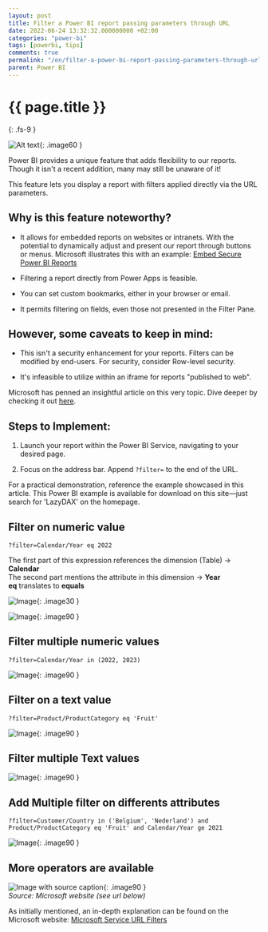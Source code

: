 ```yaml
---
layout: post
title: Filter a Power BI report passing parameters through URL
date: 2022-06-24 13:32:32.000000000 +02:00
categories: "power-bi"
tags: [powerbi, tips]
comments: true
permalink: "/en/filter-a-power-bi-report-passing-parameters-through-url/"
parent: Power BI
---
```

# {{ page.title }}
{: .fs-9 }

![Alt text](<../../assets/2023/URLFilter copy_500.png>){: .image60 }


Power BI provides a unique feature that adds flexibility to our reports. Though it isn't a recent addition, many may still be unaware of it!

This feature lets you display a report with filters applied directly via the URL parameters.

## Why is this feature noteworthy?

- It allows for embedded reports on websites or intranets. With the potential to dynamically adjust and present our report through buttons or menus. Microsoft illustrates this with an example: [Embed Secure Power BI Reports](https://powerbi.microsoft.com/en-us/blog/easily-embed-secure-power-bi-reports-in-your-internal-portals-or-websites/)
  
- Filtering a report directly from Power Apps is feasible.
  
- You can set custom bookmarks, either in your browser or email.
  
- It permits filtering on fields, even those not presented in the Filter Pane.

## However, some caveats to keep in mind:

- This isn't a security enhancement for your reports. Filters can be modified by end-users. For security, consider Row-level security.
  
- It's infeasible to utilize within an iframe for reports "published to web".

Microsoft has penned an insightful article on this very topic. Dive deeper by checking it out [here](https://docs.microsoft.com/en-us/power-bi/collaborate-share/service-url-filters).

## Steps to Implement:

1. Launch your report within the Power BI Service, navigating to your desired page.
  
2. Focus on the address bar. Append `?filter=` to the end of the URL.

For a practical demonstration, reference the example showcased in this article. This Power BI example is available for download on this site—just search for 'LazyDAX' on the homepage.


## Filter on numeric value

```
?filter=Calendar/Year eq 2022
```

The first part of this expression references the dimension (Table) -> **Calendar**  
The second part mentions the attribute in this dimension -> **Year**  
**eq** translates to **equals**  

![Image](../../assets/2022/06/image-516x1024.png){: .image30 }  


![Image](../../assets/2022/06/2_Filter_EqualOneYear-1024x750.png){: .image90 }  

## Filter multiple numeric values

```
?filter=Calendar/Year in (2022, 2023)
```


![Image](../../assets/2022/06/3_Filter_2Years-1024x734.png){: .image90 }  

## Filter on a text value

```
?filter=Product/ProductCategory eq 'Fruit'
```


![Image](../../assets/2022/06/4_Filter_EqString-1024x709.png){: .image90 }  

## Filter multiple Text values

![Image](../../assets/2022/06/4_Filter_ListString-1024x727.png){: .image90 }  

## Add Multiple filter on differents attributes

```
?filter=Customer/Country in ('Belgium', 'Nederland') and Product/ProductCategory eq 'Fruit' and Calendar/Year ge 2021
```


![Image](../../assets/2022/06/5_MultiplesFilters-1024x584.png){: .image90 }  

## More operators are available

![Image with source caption](../../assets/2022/06/image-1-1024x719.png){: .image90 }    
*Source: Microsoft website (see url below)*

As initially mentioned, an in-depth explanation can be found on the Microsoft website: [Microsoft Service URL Filters](https://docs.microsoft.com/en-us/power-bi/collaborate-share/service-url-filters)

